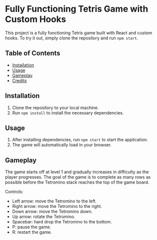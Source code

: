 # Fully Functioning Tetris Game with Custom Hooks

This project is a fully functioning Tetris game built with React and custom hooks. To try it out, simply clone the repository and run `npm start`.

## Table of Contents

- [Installation](#installation)
- [Usage](#usage)
- [Gameplay](#gameplay)
- [Credits](#credits)

## Installation

1. Clone the repository to your local machine.
2. Run `npm install` to install the necessary dependencies.

## Usage

1. After installing dependencies, run `npm start` to start the application.
2. The game will automatically load in your browser.

## Gameplay

The game starts off at level 1 and gradually increases in difficulty as the player progresses. The goal of the game is to complete as many rows as possible before the Tetromino stack reaches the top of the game board.

Controls:

- Left arrow: move the Tetromino to the left.
- Right arrow: move the Tetromino to the right.
- Down arrow: move the Tetromino down.
- Up arrow: rotate the Tetromino.
- Spacebar: hard drop the Tetromino to the bottom.
- P: pause the game.
- R: restart the game.
